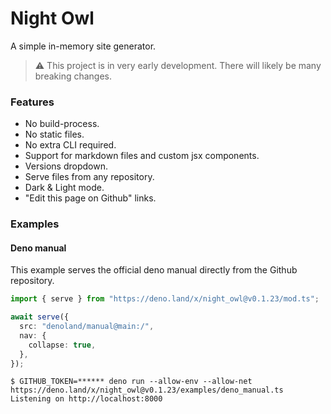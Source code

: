 # Night Owl

A simple in-memory site generator.

> ⚠️ This project is in very early development. There will likely be many
> breaking changes.

### Features

- No build-process.
- No static files.
- No extra CLI required.
- Support for markdown files and custom jsx components.
- Versions dropdown.
- Serve files from any repository.
- Dark & Light mode.
- "Edit this page on Github" links.

### Examples

#### Deno manual

This example serves the official deno manual directly from the Github
repository.

```ts
import { serve } from "https://deno.land/x/night_owl@v0.1.23/mod.ts";

await serve({
  src: "denoland/manual@main:/",
  nav: {
    collapse: true,
  },
});
```

```console
$ GITHUB_TOKEN=****** deno run --allow-env --allow-net https://deno.land/x/night_owl@v0.1.23/examples/deno_manual.ts
Listening on http://localhost:8000
```
